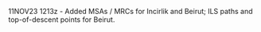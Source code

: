 11NOV23 1213z - Added MSAs / MRCs for Incirlik and Beirut; ILS paths and top-of-descent points for Beirut.
